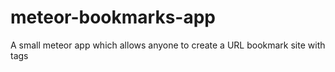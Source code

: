 meteor-bookmarks-app
====================

A small meteor app which allows anyone to create a URL bookmark site with tags 
